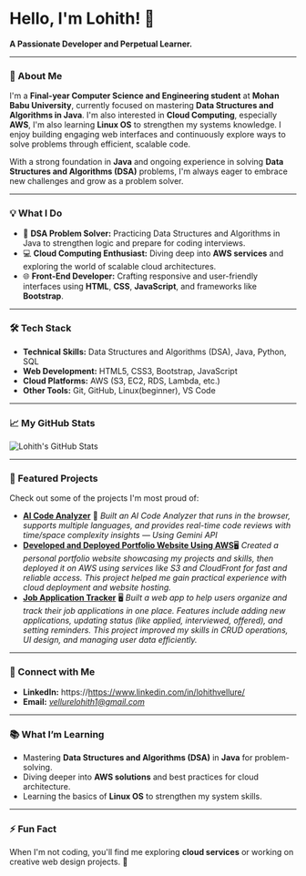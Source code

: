 
<!---
Lohith2005/Lohith2005 is a ✨ special ✨ repository because its `README.md` (this file) appears on your GitHub profile.
You can click the Preview link to take a look at your changes.
--->


# Hello, I'm Lohith! 👋  

**A Passionate Developer and Perpetual Learner.**  

---

### 🌟 About Me  
I'm a **Final-year Computer Science and Engineering student** at **Mohan Babu University**, currently focused on mastering **Data Structures and Algorithms in Java**. I'm also interested in **Cloud Computing**, especially **AWS**,  I'm also learning **Linux OS** to strengthen my systems knowledge. I enjoy building engaging web interfaces and continuously explore ways to solve problems through efficient, scalable code.


With a strong foundation in **Java** and ongoing experience in solving **Data Structures and Algorithms (DSA)** problems, I'm always eager to embrace new challenges and grow as a problem solver.  

---

### 💡 What I Do  
- 🔢 **DSA Problem Solver:** Practicing Data Structures and Algorithms in Java to strengthen logic and prepare for coding interviews.
- 💻 **Cloud Computing Enthusiast:** Diving deep into **AWS services** and exploring the world of scalable cloud architectures.  
- 🌐 **Front-End Developer:** Crafting responsive and user-friendly interfaces using **HTML**, **CSS**, **JavaScript**, and frameworks like **Bootstrap**.  
---

### 🛠️ Tech Stack  
- **Technical Skills:**  Data Structures and Algorithms (DSA), Java, Python, SQL
- **Web Development:** HTML5, CSS3, Bootstrap, JavaScript  
- **Cloud Platforms:** AWS (S3, EC2, RDS, Lambda, etc.) 
- **Other Tools:** Git, GitHub, Linux(beginner), VS Code  

---

### 📈 My GitHub Stats  
![Lohith's GitHub Stats](https://github-readme-stats.vercel.app/api?username=lohith2005&show_icons=true&hide_border=true&theme=radical)  
<!--![Top Languages](https://github-readme-stats.vercel.app/api/top-langs/?username=lohith2005&layout=compact&theme=radical)-->

---

### 📌 Featured Projects  
Check out some of the projects I'm most proud of:  
- [**AI Code Analyzer**](https://aianalyzer.vercel.app/) 🤖
  *Built an AI Code Analyzer that runs in the browser, supports multiple languages, and provides real-time code reviews with time/space complexity insights — Using Gemini API*  
- [**Developed and Deployed Portfolio Website Using AWS**](https://drcha7o0r38q8.cloudfront.net/)🖥️ 
  *Created a personal portfolio website showcasing my projects and skills, then deployed it on AWS using services like S3 and CloudFront for fast and reliable access. This project helped me gain practical experience with cloud deployment and website hosting.*  
- [**Job Application Tracker**](https://job-application-tracker-bk1u.onrender.com/) 🖥️ 
  *Built a web app to help users organize and track their job applications in one place. Features include adding new applications, updating status (like applied, interviewed, offered), and setting reminders. This project improved my skills in CRUD operations, UI design, and managing user data efficiently.*  

---

### 🤝 Connect with Me  
- **LinkedIn:** https://https://www.linkedin.com/in/lohithvellure/  
- **Email:** *vellurelohith1@gmail.com*  

---

### 📚 What I’m Learning  
- Mastering **Data Structures and Algorithms (DSA)** in **Java** for problem-solving.
- Diving deeper into **AWS solutions** and best practices for cloud architecture.
- Learning the basics of **Linux OS** to strengthen my system skills. 

---

### ⚡ Fun Fact  
When I'm not coding, you'll find me exploring **cloud services** or working on creative web design projects. 🚀  
